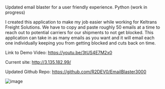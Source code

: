 Updated email blaster for a user friendly experience. Python (work in progress)

I created this application to make my job easier while working for Keltrans Freight Solutions. We have to copy and paste roughly 50 emails at a time to reach out to potential carriers for our shipments to not get blocked. This application can take in as many emails as you want and it will email each one individually keeping you from getting blocked and cuts back on time.

Link to Demo Video: https://youtu.be/3tUS4E7M2x0

Current site: http://3.135.182.99/

Updated Github Repo: https://github.com/R2DEV0/EmailBlaster3000

![image](https://user-images.githubusercontent.com/60448259/106391238-3f6e2680-63a1-11eb-8ba2-a7b2bddedd95.png)
